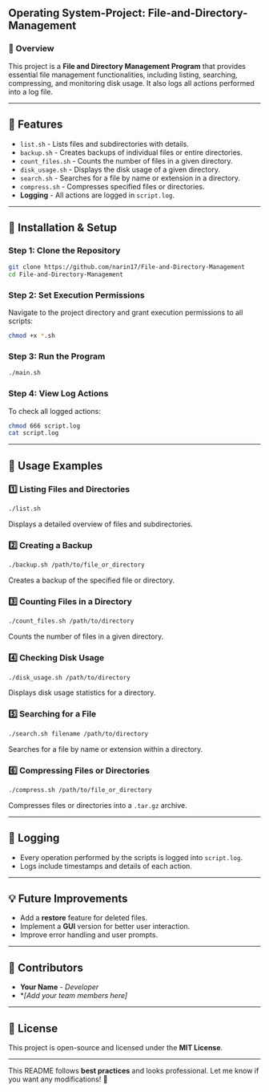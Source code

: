 ## **Operating System-Project: File-and-Directory-Management**  

### **📌 Overview**  
This project is a **File and Directory Management Program** that provides essential file management functionalities, including listing, searching, compressing, and monitoring disk usage. It also logs all actions performed into a log file.  

---

## **📂 Features**  
- `list.sh` - Lists files and subdirectories with details.  
- `backup.sh` - Creates backups of individual files or entire directories.  
- `count_files.sh` - Counts the number of files in a given directory.  
- `disk_usage.sh` - Displays the disk usage of a given directory.  
- `search.sh` - Searches for a file by name or extension in a directory.  
- `compress.sh` - Compresses specified files or directories.  
- **Logging** - All actions are logged in `script.log`.  

---

## **🚀 Installation & Setup**  

### **Step 1: Clone the Repository**  
```bash
git clone https://github.com/narin17/File-and-Directory-Management
cd File-and-Directory-Management
```

### **Step 2: Set Execution Permissions**  
Navigate to the project directory and grant execution permissions to all scripts:  
```bash
chmod +x *.sh
```

### **Step 3: Run the Program**  
```bash
./main.sh
```

### **Step 4: View Log Actions**  
To check all logged actions:  
```bash
chmod 666 script.log
cat script.log
```

---

## **🔧 Usage Examples**  

### **1️⃣ Listing Files and Directories**  
```bash
./list.sh
```
Displays a detailed overview of files and subdirectories.  

### **2️⃣ Creating a Backup**  
```bash
./backup.sh /path/to/file_or_directory
```
Creates a backup of the specified file or directory.  

### **3️⃣ Counting Files in a Directory**  
```bash
./count_files.sh /path/to/directory
```
Counts the number of files in a given directory.  

### **4️⃣ Checking Disk Usage**  
```bash
./disk_usage.sh /path/to/directory
```
Displays disk usage statistics for a directory.  

### **5️⃣ Searching for a File**  
```bash
./search.sh filename /path/to/directory
```
Searches for a file by name or extension within a directory.  

### **6️⃣ Compressing Files or Directories**  
```bash
./compress.sh /path/to/file_or_directory
```
Compresses files or directories into a `.tar.gz` archive.  

---

## **📜 Logging**  
- Every operation performed by the scripts is logged into `script.log`.  
- Logs include timestamps and details of each action.  

---

## **💡 Future Improvements**  
- Add a **restore** feature for deleted files.  
- Implement a **GUI** version for better user interaction.  
- Improve error handling and user prompts.  

---

## **👥 Contributors**  
- **Your Name** - *Developer*  
- **[Add your team members here]*  

---

## **📄 License**  
This project is open-source and licensed under the **MIT License**.  

---

This README follows **best practices** and looks professional. Let me know if you want any modifications! 🚀
